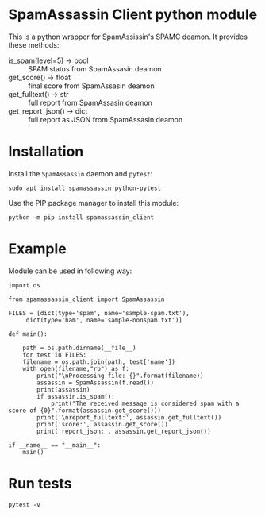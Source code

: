 # SpamAssassin Client python module
This is a python wrapper for SpamAssissin's SPAMC deamon. It provides these methods:

<dl>
<dt>is_spam(level=5) -> bool</dt>
<dd>SPAM status from SpamAssasin deamon</dd>
<dt>get_score() -> float</dt>
<dd>final score from SpamAssasin deamon</dd>
<dt>get_fulltext() -> str</dt>
<dd>full report from SpamAssasin deamon</dd>
<dt>get_report_json() -> dict</dt>
<dd>full report as JSON from SpamAssasin deamon</dd>
</dl>

# Installation

Install the `SpamAssassin` daemon and `pytest`:

	sudo apt install spamassassin python-pytest

Use the PIP package manager to install this module:

	python -m pip install spamassassin_client


# Example

Module can be used in following way:

	import os

	from spamassassin_client import SpamAssassin

	FILES = [dict(type='spam', name='sample-spam.txt'),
		 dict(type='ham', name='sample-nonspam.txt')]

	def main():

	    path = os.path.dirname(__file__)
	    for test in FILES:
		filename = os.path.join(path, test['name'])
		with open(filename,"rb") as f:            
		    print("\nProcessing file: {}".format(filename))
		    assassin = SpamAssassin(f.read())
		    print(assassin)
		    if assassin.is_spam():
		        print("The received message is considered spam with a score of {0}".format(assassin.get_score()))
		    print('\nreport_fulltext:', assassin.get_fulltext())
		    print('score:', assassin.get_score())
		    print('report_json:', assassin.get_report_json())

	if __name__ == "__main__":
	    main()


# Run tests

	pytest -v

